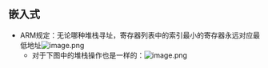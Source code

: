 ## 嵌入式
- ARM规定：无论哪种堆栈寻址，寄存器列表中的索引最小的寄存器永远对应最低地址![image.png](https://jiunian-pic-1310185536.cos.ap-nanjing.myqcloud.com/picgo%2F20230425141615.png)
	- 对于下图中的堆栈操作也是一样的：![image.png](https://jiunian-pic-1310185536.cos.ap-nanjing.myqcloud.com/picgo%2F20230425141727.png)

